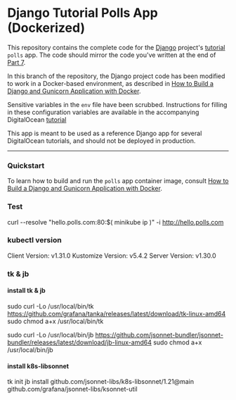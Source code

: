 # Django Tutorial Polls App (Dockerized)

This repository contains the complete code for the [Django](https://www.djangoproject.com/) project's [tutorial](https://docs.djangoproject.com/en/2.1/intro/tutorial01/) `polls` app. The code should mirror the code you've written at the end of [Part 7](https://docs.djangoproject.com/en/2.1/intro/tutorial07/). 

In this branch of the repository, the Django project code has been modified to work in a Docker-based environment, as described in [How to Build a Django and Gunicorn Application with Docker](https://www.digitalocean.com/community/tutorials/how-to-build-a-django-and-gunicorn-application-with-docker).

Sensitive variables in the `env` file have been scrubbed. Instructions for filling in these configuration variables are available in the accompanying DigitalOcean [tutorial](https://www.digitalocean.com/community/tutorials/how-to-build-a-django-and-gunicorn-application-with-docker)

This app is meant to be used as a reference Django app for several DigitalOcean tutorials, and should not be deployed in production.

----

### Quickstart

To learn how to build and run the `polls` app container image, consult [How to Build a Django and Gunicorn Application with Docker](https://www.digitalocean.com/community/tutorials/how-to-build-a-django-and-gunicorn-application-with-docker).


### Test
 curl --resolve "hello.polls.com:80:$( minikube ip )" -i http://hello.polls.com

### kubectl version

Client Version: v1.31.0
Kustomize Version: v5.4.2
Server Version: v1.30.0


### tk & jb 

#### install tk & jb
sudo curl -Lo /usr/local/bin/tk https://github.com/grafana/tanka/releases/latest/download/tk-linux-amd64
sudo chmod a+x /usr/local/bin/tk

sudo curl -Lo /usr/local/bin/jb https://github.com/jsonnet-bundler/jsonnet-bundler/releases/latest/download/jb-linux-amd64
sudo chmod a+x /usr/local/bin/jb

#### install k8s-libsonnet
tk init
jb install github.com/jsonnet-libs/k8s-libsonnet/1.21@main github.com/grafana/jsonnet-libs/ksonnet-util
